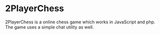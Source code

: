 # 2PlayerChess
2PlayerChess is a online chess game which works in JavaScript and php. The game uses a simple chat utility as well.
